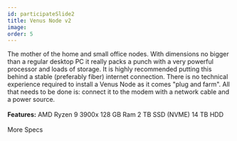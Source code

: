 ```yaml
---
id: participateSlide2
title: Venus Node v2
image:
order: 5
---
```


The mother of the home and small office nodes. With dimensions no bigger than a regular desktop PC it really packs a punch with a very powerful processor and loads of storage. It is highly recommended putting this behind a stable (preferably fiber) internet connection. There is no technical experience required to install a Venus Node as it comes "plug and farm". All that needs to be done is: connect it to the modem with a network cable and a power source.
<br />
<br />
**Features:** AMD Ryzen 9 3900x 128 GB Ram 2 TB SSD (NVME) 14 TB HDD
<br />
<br />
More Specs

